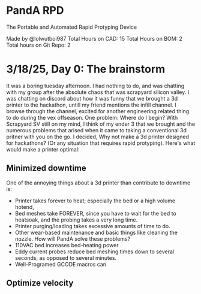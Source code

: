 # PandA RPD 
 The Portable and Automated Rapid Protyping Device
 
 Made by @lolwutboi987
 Total Hours on CAD: 15
 Total Hours on BOM: 2
 Total hours on Git Repo: 2
 # 3/18/25, Day 0: The brainstorm
 It was a boring tuesday afternoon. I had nothing to do, and was chatting with my group after the absolute chaos that was scrapyard silicon valley. I was chatting on discord about how it was funny that we brought a 3d printer to the hackathon, untill my friend mentions the infill channel. I browse through the channel, excited for another engineering related thing to do during the vex offseason. One problem: Where do I begin? With Scrapyard SV still on my mind, I think of my ender 3 that we brought and the numerous problems that arised when it came to taking a conventional 3d pritner with you on the go. I decided, Why not make a 3d printer designed for hackathons? (Or any situation that requires rapid protyping). Here's what would make a printer optimal:
 ## Minimized downtime
 One of the annoying things about a 3d printer than  contribute to downtime is:
 - Printer takes forever to heat; especially the bed or a high volume hotend,
 - Bed meshes take FOREVER, since you have to wait for the bed to heatsoak, and the probing takes a very long time.
 - Printer purging/loading takes excessive amounts of time to do.
 - Other wear-based maintenance and basic things like cleaning the nozzle.
 How will PandA solve these problems?
 - 110VAC bed increases bed-heating power
 - Eddy current probes reduce bed meshing times down to several seconds, as opposed to several minutes.
 - Well-Programed GCODE macros can 
## Optimize velocity
